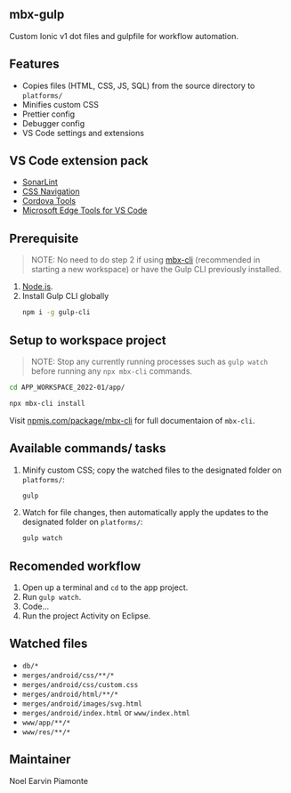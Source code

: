 ## mbx-gulp

Custom Ionic v1 dot files and gulpfile for workflow automation.

## Features

- Copies files (HTML, CSS, JS, SQL) from the source directory to `platforms/`
- Minifies custom CSS
- Prettier config
- Debugger config
- VS Code settings and extensions

## VS Code extension pack
- [SonarLint](https://marketplace.visualstudio.com/items?itemName=SonarSource.sonarlint-vscode)
- [CSS Navigation](https://marketplace.visualstudio.com/items?itemName=pucelle.vscode-css-navigation)
- [Cordova Tools](https://marketplace.visualstudio.com/items?itemName=msjsdiag.cordova-tools)
- [Microsoft Edge Tools for VS Code](https://marketplace.visualstudio.com/items?itemName=ms-edgedevtools.vscode-edge-devtools)

## Prerequisite

> NOTE: No need to do step 2 if using [mbx-cli](https://www.npmjs.com/package/mbx-cli) (recommended in starting a new workspace) or have the Gulp CLI previously installed.

1. [Node.js](https://nodejs.org/en/download/).
1. Install Gulp CLI globally
    ```sh
    npm i -g gulp-cli
    ```

## Setup to workspace project

> NOTE: Stop any currently running processes such as `gulp watch` before running any `npx mbx-cli` commands.

```sh
cd APP_WORKSPACE_2022-01/app/
```

```sh
npx mbx-cli install
```

Visit [npmjs.com/package/mbx-cli](https://www.npmjs.com/package/mbx-cli) for full documentaion of `mbx-cli`.

## Available commands/ tasks

1. Minify custom CSS; copy the watched files to the designated folder on `platforms/`:
    ```sh
    gulp
    ```

2. Watch for file changes, then automatically apply the updates to the designated folder on `platforms/`:
    ```sh
    gulp watch
    ```

## Recomended workflow

1. Open up a terminal and `cd` to the app project.
1. Run `gulp watch`.
1. Code...
1. Run the project Activity on Eclipse.

## Watched files

- `db/*`
- `merges/android/css/**/*`
- `merges/android/css/custom.css`
- `merges/android/html/**/*`
- `merges/android/images/svg.html`
- `merges/android/index.html` or `www/index.html`
- `www/app/**/*`
- `www/res/**/*`

## Maintainer

Noel Earvin Piamonte
